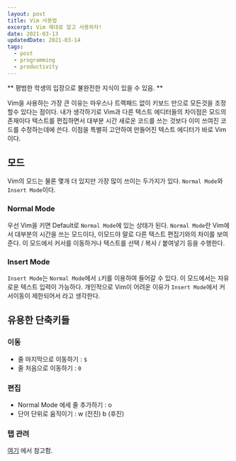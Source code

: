 ```yaml
---
layout: post
title: Vim 사용법
excerpt: Vim 제대로 알고 사용하자!
date: 2021-03-13
updatedDate: 2021-03-14 
tags:
  - post
  - programming
  - productivity
---
```


** 평범한 학생의 입장으로 불완전한 지식이 있을 수 있음. **

Vim을 사용하는 가장 큰 이유는 마우스나 트랙패드 없이 키보드 만으로 모든것을 조정할수 있다는 점이다.
내가 생각하기로 Vim과 다른 텍스트 에디터들의 차이점은 모드의 존재이다
텍스트를 편집하면서 대부분 시간 새로운 코드를 쓰는 것보다 이미 쓰여진 코드를 수정하는데에 쓴다. 이점을 특별히 고안하여 만들어진 텍스트 에디터가 바로 Vim이다.


## 모드

Vim의 모드는 물론 몇개 더 있지만 가장 많이 쓰이는 두가지가 있다. ```Normal Mode```와 ```Insert Mode```이다.

### Normal Mode

우선 Vim을 키면 Default로 ```Normal Mode```에 있는 상태가 된다. ```Normal Mode```란 Vim에서 대부분의 시간을 쓰는 모드이다, 이모드야 말로 다른 텍스트 편집기와의 차이를 보여준다. 이 모드에서 커서를 이동하거나 텍스트를 선택 / 복사 / 붙여넣기 등을 수행한다.

### Insert Mode

```Insert Mode```는 ```Normal Mode```에서 ```i```키를 이용하여 들어갈 수 있다. 이 모드에서는 자유로운 텍스트 입력이 가능하다. 개인적으로 Vim이 어려운 이유가 ```Insert Mode```에서 커서이동이 제한되어서 라고 생각한다.


## 유용한 단축키들

### 이동

- 줄 마지막으로 이동하기 : ```$```
- 줄 처음으로 이동하기 : ```0```

### 편집

- Normal Mode 에세 줄 추가하기 : o
- 단어 단위로 움직이기 : w (전진) b (후진)

### 탭 관려

[여기](https://www.tecmint.com/split-vim-screen/) 에서 참고함.

